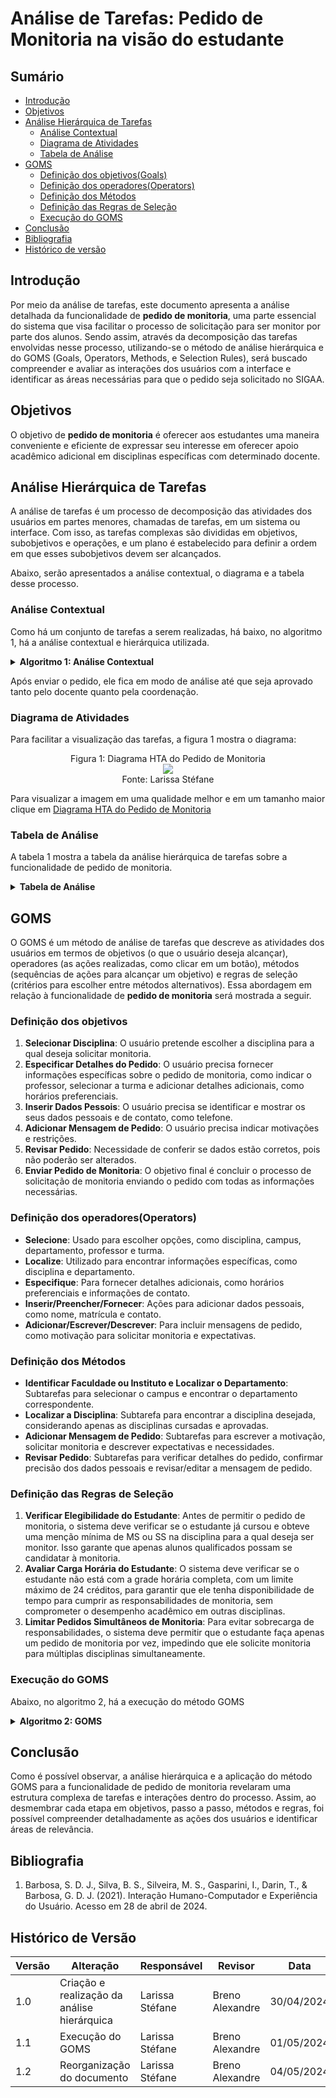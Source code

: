 # Análise de Tarefas: Pedido de Monitoria na visão do estudante

## Sumário
* [Introdução](#Introdução)
* [Objetivos](#Objetivos)
* [Análise Hierárquica de Tarefas](Análise-Hierárquica-de-Tarefas)
    * [Análise Contextual](#Análise-Contextual)
    * [Diagrama de Atividades](#Diagrama-de-Atividades)
    * [Tabela de Análise](#Tabela-de-Análise)
* [GOMS](#GOMS)
    * [Definição dos objetivos(Goals)](#Definição-dos-objetivos)
    * [Definição dos operadores(Operators)](#Definição-dos-operadores(Operators))
    * [Definição dos Métodos](#Definição-dos-Métodos )
    * [Definição das Regras de Seleção](#Definição-das-Regras-de-Seleção)
    * [Execução do GOMS](#Execução-do-GOMS)
* [Conclusão](#Conclusão)
* [Bibliografia](#Bibliografia)
* [Histórico de versão](#Histórico-de-versão)
  
## Introdução
Por meio da análise de tarefas, este documento apresenta a análise detalhada da funcionalidade de **pedido de monitoria**, uma parte essencial do sistema que visa facilitar o processo de solicitação para ser monitor por parte dos alunos. Sendo assim, através da decomposição das tarefas envolvidas nesse processo, utilizando-se o método de análise hierárquica e do GOMS (Goals, Operators, Methods, e Selection Rules), será buscado compreender e avaliar as interações dos usuários com a interface e identificar as áreas necessárias para que o pedido seja solicitado no SIGAA.

## Objetivos
O objetivo de **pedido de monitoria** é oferecer aos estudantes uma maneira conveniente e eficiente de expressar seu interesse em oferecer apoio acadêmico adicional em disciplinas específicas com determinado docente.

## Análise Hierárquica de Tarefas
A análise de tarefas é um processo de decomposição das atividades dos usuários em partes menores, chamadas de tarefas, em um sistema ou interface. Com isso, as tarefas complexas são divididas em objetivos, subobjetivos e operações, e um plano é estabelecido para definir a ordem em que esses subobjetivos devem ser alcançados.

Abaixo, serão apresentados a análise contextual, o diagrama e a tabela desse processo.


### Análise Contextual
Como há um conjunto de tarefas a serem realizadas, há baixo, no algoritmo 1, há a análise contextual e hierárquica utilizada.

<details>
  <summary size="20"><b> Algoritmo 1: Análise Contextual </b></summary> 

  **Algoritmo 1: Análise Contextual**

    0. Realizar Pedido de Monitoria (1>2)
      1. Selecionar Disciplina (1>2)
        1.1 Identificar Instituto ou Departamento (1+2) 
          1.1.1 Identificar Nível de Ensino
          1.1.2 Identificar Unidade 
       1.2 Localizar a Disciplina (Somente disciplinas cursadas e aprovadas) 
    
     2. Especificar Detalhes do Pedido (1>2)
    	 2.1 Escolher Professor 
    	 2.2 Selecionar Turma (Caso o professor lecione para diversas turmas da disciplina) 
    	 2.3 Adicionar Informações Adicionais (Horários preferenciais de atendimento, tópicos que possui mais facilidade, entre outros) 
    
     3. Inserir Dados Pessoais (1+2) 
    	 3.1 Preencher Nome e Fornecer Contato (E-mail mais utilizado e telefone) 
    	 3.2 Inserir Matrícula (Vai indicar o histórico no sistema)
    
     4. Adicionar Mensagem de Pedido (1+2)
    	 4.1 Escrever Motivação para Solicitar Monitoria 
    	 4.2 Descrever expectativas, necessidades e restrições 
    
     5. Revisar Pedido (1+2)
    	 5.1 Verificar Detalhes do Pedido 
    	 5.2 Confirmar Precisão dos Dados Pessoais 
    	 5.3 Revisar e Editar Mensagem de Pedido 
     6. Enviar Pedido de Monitoria 

**Fonte:** [Larissa Stéfane](https://github.com/SkywalkerSupreme)

</details>

Após enviar o pedido, ele fica em modo de análise até que seja aprovado tanto pelo docente quanto pela coordenação.

### Diagrama de Atividades

Para facilitar a visualização das tarefas, a figura 1 mostra o diagrama:

 <div align="center">
    Figura 1: Diagrama HTA do Pedido de Monitoria
    <br>
    <img src="https://raw.githubusercontent.com/Interacao-Humano-Computador/2024.1-SIGAA/main/docs/Midia/pedidoMOnitoriaHierarquica.png">
    <br>
     Fonte: Larissa Stéfane
    <br>
</div>

Para visualizar a imagem em uma qualidade melhor e em um tamanho maior clique em [Diagrama HTA do Pedido de Monitoria](https://raw.githubusercontent.com/Interacao-Humano-Computador/2024.1-SIGAA/main/docs/Midia/pedidoMOnitoriaHierarquica.png)

### Tabela de Análise
A tabela 1 mostra a tabela da análise hierárquica de tarefas sobre a funcionalidade de pedido de monitoria.

<details>
  <summary size="20"><b> Tabela de Análise </b></summary> 

**Tabela 1**: Análise Hierárquica de pedido de monitoria
| Objetivos/Operações                              | Relações      | Problemas e Recomendações                                                                                              |
|--------------------------------------------------|---------------|-----------------------------------------------------------------------------------------------------------------------|
| 0. Realizar Pedido de Monitoria                  | 1 > 2         | **Input**: Necessidade de monitoria em uma disciplina específica.<br>**Feedback**: Professor recebe pedido de monitoria para ser analisado.<br>**Plano**: Realizar a seleção da disciplina desejada.<br>**Recomendação**: Prosseguir para especificar os detalhes do pedido. |
| 1. Selecionar Disciplina                        | 1 > 2         | **Input**: Escolha da disciplina desejada.<br>**Feedback**: Lista de disciplinas disponíveis de acordo com os critérios selecionados.<br>**Plano:** Selecionar a disciplina desejada.<br>**Recomendação**: Identificar instituto ou departamento relevante. |
| 1.1 Identificar Instituto ou Departamento        | 1 + 2         | **Plano**: Pesquisar institutos e departamentos.<br>**Recomendação**: Selecionar o instituto ou departamento relevante.            |
| 1.1.1 Identificar Nível de Ensino                |         | **Plano**: Identificar o nível de ensino da disciplina selecionada.<br>**Recomendação**: Escolher o nível de ensino adequado.       |
| 1.1.2 Identificar Unidade                        |         | **Plano:** Identificar a unidade acadêmica responsável pela disciplina selecionada.<br>**Recomendação**: Escolher a unidade adequada. |
| 1.2 Localizar a Disciplina (Somente disciplinas cursadas e aprovadas) |  | **Plano**: Localizar a disciplina dentro da estrutura de disciplinas aprovadas.<br>**Recomendação**: Selecionar a disciplina corretamente. |
| 2. Especificar Detalhes do Pedido                | 1 > 2         | **Input**: Preferências de horários de atendimento e tópicos específicos de dificuldade.<br>**Plano**: Especificar os detalhes do pedido.<br>**Recomendação**: Escolher professor e turma adequados. |
| 2.1 Escolher Professor                           |        | **Plano**: Selecionar o professor desejado para a monitoria.<br>**Recomendação**: Escolher um professor com disponibilidade adequada. |
| 2.2 Selecionar Turma (Caso o professor lecione para diversas turmas da disciplina) |  | **Plano**: Escolher a turma desejada para a monitoria.<br>**Recomendação**: Escolher uma turma compatível com a disponibilidade. |
| 2.3 Adicionar Informações Adicionais             |         | **Plano**: Inserir informações adicionais relevantes para o pedido de monitoria.<br>**Recomendação**: Inserir informações relevantes e claras. |
| 3. Inserir Dados Pessoais                        | 1 + 2         | **Input**: Nome, e-mail principal e telefone para contato.<br>**Feedback**: Confirmação dos dados pessoais.<br>**Plano**: Inserir os dados pessoais necessários.<br>**Recomendação**: Revisar os dados inseridos. |
| 3.1 Preencher Nome e Fornecer Contato            |        | **Plano**: Preencher o nome e fornecer informações de contato.<br>**Recomendação**: Fornecer informações corretas e atualizadas. |
| 3.2 Inserir Matrícula                            |          | **Plano**: Inserir a matrícula do aluno.<br>**Recomendação**: Verificar a matrícula para garantir a precisão dos dados. |
| 4. Adicionar Mensagem de Pedido                  | 1 + 2         | **Input**: Necessidades de informações relevantes que orientam a autorização do pedido.<br>**Plano**: Escrever uma mensagem de pedido contendo motivação, expectativas e restrições.<br>**Recomendação**: Elaborar uma mensagem clara e concisa. |
| 4.1 Escrever Motivação para Solicitar Monitoria  |          | **Plano**: Escrever a motivação para solicitar a monitoria.<br>**Recomendação**: Expressar claramente as razões para a solicitação. |
| 4.2 Descrever expectativas, necessidades e restrições |  | **Plano**: Descrever as expectativas, necessidades e restrições para a monitoria.<br>**Recomendação**: Detalhar as expectativas de forma precisa. |
| 5. Revisar Pedido                               | 1 + 2         | **Input**: Necessidade de conferir, pois os dados não poderão ser alterados depois. <br>**Plano**: Revisar todos os detalhes do pedido antes de enviar.<br>**Recomendação**: Verificar cuidadosamente todas as informações inseridas. |
| 5.1 Verificar Detalhes do Pedido                 |         | **Plano**: Verificar se todos os detalhes do pedido estão corretos.<br>**Recomendação**: Revisar cada detalhe minuciosamente. |
| 5.2 Confirmar Precisão dos Dados Pessoais        |          | **Plano**: Confirmar se os dados pessoais inseridos estão corretos.<br>**Recomendação**: Verificar a precisão dos dados pessoais. |
| 5.3 Revisar e Editar Mensagem de Pedido          |          | **Plano**: Revisar e editar a mensagem de pedido conforme necessário.<br>**Recomendação**: Garantir que a mensagem esteja clara e completa. |
| 6. Enviar Pedido de Monitoria                    |               |**Input**: Enviar o pedido para avaliação. <br>**Plano**: Enviar o pedido de monitoria para avaliação.<br>Recomendação: Enviar o pedido somente após revisão completa. |

**Fonte:** [Larissa Stéfane](https://github.com/SkywalkerSupreme)

</details>

## GOMS
O GOMS é um método de análise de tarefas que descreve as atividades dos usuários em termos de objetivos (o que o usuário deseja alcançar), operadores (as ações realizadas, como clicar em um botão), métodos (sequências de ações para alcançar um objetivo) e regras de seleção (critérios para escolher entre métodos alternativos). Essa abordagem em relação à funcionalidade de **pedido de monitoria** será mostrada a seguir.

### Definição dos objetivos

1. **Selecionar Disciplina**: O usuário pretende escolher a disciplina para a qual deseja solicitar monitoria.
2. **Especificar Detalhes do Pedido**: O usuário precisa fornecer informações específicas sobre o
pedido de monitoria, como indicar o professor, selecionar a turma e adicionar detalhes adicionais, como horários preferenciais.
3. **Inserir Dados Pessois**: O usuário precisa se identificar e mostrar os seus dados pessoais e de contato, como telefone.
4.  **Adicionar Mensagem de Pedido**: O usuário precisa indicar motivações e restrições.
5.  **Revisar Pedido**: Necessidade de conferir se dados estão corretos, pois não poderão ser alterados.
6. **Enviar Pedido de Monitoria**: O objetivo final é concluir o processo de solicitação de monitoria enviando o pedido com todas as informações necessárias.

### Definição dos operadores(Operators)
- **Selecione**: Usado para escolher opções, como disciplina, campus, departamento, professor e turma.
- **Localize**: Utilizado para encontrar informações específicas, como disciplina e departamento.
- **Especifique**: Para fornecer detalhes adicionais, como horários preferenciais e informações de contato.
- **Inserir/Preencher/Fornecer**: Ações para adicionar dados pessoais, como nome, matrícula e contato.
- **Adicionar/Escrever/Descrever**: Para incluir mensagens de pedido, como motivação para solicitar monitoria e expectativas.
  
### Definição dos Métodos
- **Identificar Faculdade ou Instituto e Localizar o Departamento**: Subtarefas para selecionar o campus e encontrar o departamento correspondente.
- **Localizar a Disciplina**: Subtarefa para encontrar a disciplina desejada, considerando apenas as disciplinas cursadas e aprovadas.
- **Adicionar Mensagem de Pedido**: Subtarefas para escrever a motivação, solicitar monitoria e descrever expectativas e necessidades.
- **Revisar Pedido**: Subtarefas para verificar detalhes do pedido, confirmar precisão dos dados pessoais e revisar/editar a mensagem de pedido.

### Definição das Regras de Seleção

1. **Verificar Elegibilidade do Estudante**: Antes de permitir o pedido de monitoria, o sistema deve verificar se o estudante já cursou e obteve uma menção mínima de MS ou SS na disciplina para a qual deseja ser monitor. Isso garante que apenas alunos qualificados possam se candidatar à monitoria.
2. **Avaliar Carga Horária do Estudante**: O sistema deve verificar se o estudante não está com a grade horária completa, com um limite máximo de 24 créditos, para garantir que ele tenha disponibilidade de tempo para cumprir as responsabilidades de monitoria, sem comprometer o desempenho acadêmico em outras disciplinas.
3. **Limitar Pedidos Simultâneos de Monitoria**: Para evitar sobrecarga de responsabilidades, o sistema deve permitir que o estudante faça apenas um pedido de monitoria por vez, impedindo que ele solicite monitoria para múltiplas disciplinas simultaneamente.

### Execução do GOMS


Abaixo, no algoritmo 2, há a execução do método GOMS

<details>
  <summary size="20"><b> Algoritmo 2: GOMS </b></summary> 

**Algoritmo 2:** Execução do GOMS.
      
      GOAL 0: Realizar Pedido de Monitoria
      
      GOAL 1: Selecionar Disciplina
      - METHOD 1.A: Escolher Campus
        - METHOD 1.A.A: Identificar Faculdade ou Instituto
          - OPERATOR 1.A.A.1: Selecionar o campus desejado.
        - METHOD 1.A.B: Localizar o Departamento
          - OPERATOR 1.A.B.1: Localizar e selecionar o departamento correspondente ao campus escolhido.
      - METHOD 1.B: Localizar a Disciplina
        - OPERATOR 1.B.1: Navegar pelas disciplinas disponíveis.
        - SELECTION RULE 1.B.1: Selecionar apenas disciplinas cursadas e aprovadas, com menção mínima de MS ou SS.
      
      GOAL 2: Especificar Detalhes do Pedido
      - METHOD 2.A: Indicar Professor
        - OPERATOR 2.A.1: Selecionar o professor desejado, se aplicável.
      - METHOD 2.B: Selecionar Turma
        - OPERATOR 2.B.1: Escolher a turma desejada, se necessário.
      - METHOD 2.C: Adicionar Informações Adicionais
        - OPERATOR 2.C.1: Inserir detalhes adicionais, como horários preferenciais e tópicos específicos.
      
      GOAL 3: Inserir Dados Pessoais
      - METHOD 3.A: Preencher Nome
        - OPERATOR 3.A.1: Digitar o nome do estudante.
      - METHOD 3.B: Inserir Matrícula
        - OPERATOR 3.B.1: Digitar o número de matrícula do estudante.
      - METHOD 3.C: Fornecer Contato
        - OPERATOR 3.C.1: Inserir e-mail ou número de telefone do estudante.
      
      GOAL 4: Adicionar Mensagem de Pedido
      - METHOD 4.A: Escrever Motivação para Solicitar Monitoria
        - OPERATOR 4.A.1: Escrever a motivação para solicitar monitoria.
      - METHOD 4.B: Descrever Expectativas e Necessidades
        - OPERATOR 4.B.1: Descrever as expectativas e necessidades relacionadas à monitoria.
      
      GOAL 5: Revisar Pedido
      - METHOD 5.A: Verificar Detalhes do Pedido
        - OPERATOR 5.A.1: Revisar todos os detalhes do pedido.
      - METHOD 5.B: Confirmar Precisão dos Dados Pessoais
        - OPERATOR 5.B.1: Verificar a precisão dos dados pessoais inseridos.
      - METHOD 5.C: Revisar e Editar Mensagem de Pedido
        - OPERATOR 5.C.1: Revisar e editar a mensagem de pedido conforme necessário.
      
      GOAL 6: Enviar Pedido de Monitoria
      - METHOD 6.A: Enviar Pedido de Monitoria
        - OPERATOR 6.A.1: Clicar no botão de enviar para concluir o pedido de monitoria.

**Fonte:** [Larissa Stéfane](https://github.com/SkywalkerSupreme)

</details>

## Conclusão
Como é possível observar, a análise hierárquica e a aplicação do método GOMS para a funcionalidade de pedido de monitoria revelaram uma estrutura complexa de tarefas e interações dentro do processo. Assim, ao desmembrar cada etapa em objetivos, passo a passo, métodos e regras, foi possível compreender detalhadamente as ações dos usuários e identificar áreas de relevância.

## Bibliografia
1. Barbosa, S. D. J., Silva, B. S., Silveira, M. S., Gasparini, I., Darin, T., & Barbosa, G. D. J. (2021). Interação Humano-Computador e Experiência do Usuário. Acesso em 28 de abril de 2024.

## Histórico de Versão
| Versão | Alteração | Responsável | Revisor | Data |
| - | - | - | - | - |
| 1.0 | Criação e realização da análise hierárquica| Larissa Stéfane | Breno Alexandre | 30/04/2024 |
| 1.1 | Execução do GOMS | Larissa Stéfane | Breno Alexandre | 01/05/2024 |
| 1.2 | Reorganização do documento | Larissa Stéfane | Breno Alexandre | 04/05/2024 |
